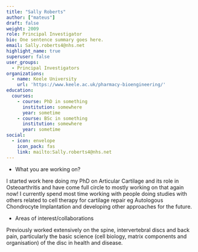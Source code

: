 ```yaml
---
title: "Sally Roberts"
author: ["mateus"]
draft: false
weight: 2009
role: Principal Investigator
bio: One sentence summary goes here.
email: Sally.roberts4@nhs.net
highlight_name: true
superuser: false
user_groups:
  - Principal Investigators
organizations:
  - name: Keele University
    url: 'https://www.keele.ac.uk/pharmacy-bioengineering/'
education:
  courses:
    - course: PhD in something
      institution: somewhere
      year: sometime
    - course: BSc in something
      institution: somewhere
      year: sometime
social:
  - icon: envelope
    icon_pack: fas
    link: mailto:Sally.roberts4@nhs.net
---
```


-   What you are working on?

I started work here doing my PhD on Articular Cartilage and its role in Osteoarthritis and have come full circle to mostly working on that again now! I currently spend most time working with people doing studies with others related to cell therapy for cartilage repair eg Autologous Chondrocyte Implantation and developing other approaches for the future.

-   Areas of interest/collaborations

Previously worked extensively on the spine, intervertebral discs and back pain, particularly the basic science (cell biology, matrix components and organisation) of the disc in health and disease.
